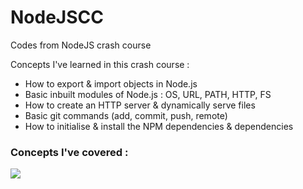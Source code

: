 # NodeJSCC
Codes from NodeJS crash course

Concepts I've learned in this crash course :
- How to export & import objects in Node.js
- Basic inbuilt modules of Node.js : OS, URL, PATH, HTTP, FS
- How to create an HTTP server & dynamically serve files
- Basic git commands (add, commit, push, remote)
- How to initialise & install the NPM dependencies & dependencies

<h3> Concepts I've covered : </h3> 
<img src=https://pbs.twimg.com/media/Eh0fifpU8AAxLPG.jpg"/>
